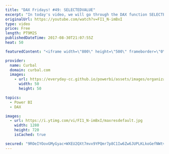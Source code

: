 ```yaml
---
title: "DAX Fridays! #49: SELECTEDVALUE"
excerpt: "In today's video, we will go through the DAX function SELECTEDVALUE. SELECTEDVALUE is syntax sugar for IF(HASONEVALUE(VALUES))  Link to Power BI file: https://curbal.com/blog/glossary/selectedvalue-dax Link to Northwind dataset: https://www.youtube.com/watch?v=k3NMIlLffrU  EXCEL SURVEY: https://1drv.ms/xs/s!Ar8CDNp8cGTcgjaHonN82T8I1jQT"
originalUrl: https://youtube.com/watch?v=FI1_N-imBxI
type: video
price: Free
length: PT9M2S
publishedDateTime: 2017-08-30T21:07:55Z
heat: 50

featuredContent: "<iframe width=\"800\" height=\"500\" frameborder=\"0\" src=\"https://www.youtube.com/embed/FI1_N-imBxI\" allow=\"accelerometer; autoplay; encrypted-media; gyroscope; picture-in-picture\" allowfullscreen></iframe>"

provider:
  name: Curbal
  domain: curbal.com
  images:
    - url: https://everyday-cc.github.io/powerbi/assets/images/organizations/curbal.com-50x50.jpg
      width: 50
      height: 50

topics:
  - Power BI
  - DAX

images:
  - url: https://i.ytimg.com/vi/FI1_N-imBxI/maxresdefault.jpg
    width: 1280
    height: 720
    isCached: true

secured: "9ROeIYOovGMyGyac+WXEU2QXt7mvx9YPQmr7p8C1Iw6Zw6JUPLKLkoGefNWtvcyHGyDQKWzEEnFzTOU6pJ1w9iAD55u4xhJEiC9qYGdoaf1Ge5Jj0/5xSJGD3o+1Ts9oDVdMdSoL42D8DDDE3wdOV3Xpi8kZ+NZ+YQBz8j4hAaO11I2Njuknh+g8hQvB56rlbhZh+LNklWmGLfoJn8V6qeyqH1u4W/krHhL4DatSPcx8euxcUuv9hdh+UeP9Z1XvfMvIdee5NyBCxe1xPFNmvA+kvLDLV7YIoBd5wUT5c75+KWwIzI8J4PouDzeXfMYyw75Xph0dqJJGCxLgX3svf9TVr208JE3Nm8zyYff7WBGZJRdjKqd31Epuab7aWXbTIYxISaK2ZhnTvZddS0LKkJp1jBCT84F9TawW6OC2Awo=;GwRqv/YQ6P2xF22HZFvYGQ=="
---
```


